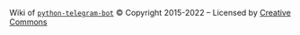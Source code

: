 Wiki of [`python-telegram-bot`](https://python-telegram-bot.org/) © Copyright 2015-2022 – Licensed by [Creative Commons](https://creativecommons.org/licenses/by/3.0/)